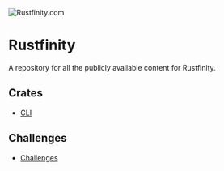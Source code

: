 ![Rustfinity.com](/images/rustfinity-header.png)

# Rustfinity

A repository for all the publicly available content for Rustfinity.

## Crates

- [CLI](crates/cli/)

## Challenges

- [Challenges](challenges/)
